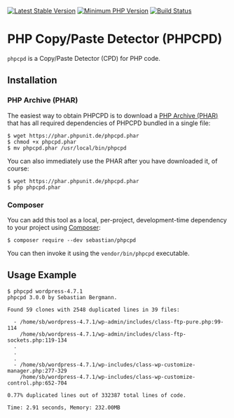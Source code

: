[![Latest Stable Version](https://img.shields.io/packagist/v/sebastian/phpcpd.svg?style=flat-square)](https://packagist.org/packages/sebastian/phpcpd)
[![Minimum PHP Version](https://img.shields.io/badge/php-%3E%3D%205.6-8892BF.svg?style=flat-square)](https://php.net/)
[![Build Status](https://img.shields.io/travis/sebastianbergmann/phpcpd/master.svg?style=flat-square)](https://travis-ci.org/sebastianbergmann/phpcpd)

# PHP Copy/Paste Detector (PHPCPD)

`phpcpd` is a Copy/Paste Detector (CPD) for PHP code.

## Installation

### PHP Archive (PHAR)

The easiest way to obtain PHPCPD is to download a [PHP Archive (PHAR)](http://php.net/phar) that has all required dependencies of PHPCPD bundled in a single file:

    $ wget https://phar.phpunit.de/phpcpd.phar
    $ chmod +x phpcpd.phar
    $ mv phpcpd.phar /usr/local/bin/phpcpd

You can also immediately use the PHAR after you have downloaded it, of course:

    $ wget https://phar.phpunit.de/phpcpd.phar
    $ php phpcpd.phar

### Composer

You can add this tool as a local, per-project, development-time dependency to your project using [Composer](https://getcomposer.org/):

    $ composer require --dev sebastian/phpcpd

You can then invoke it using the `vendor/bin/phpcpd` executable.

## Usage Example

    $ phpcpd wordpress-4.7.1
    phpcpd 3.0.0 by Sebastian Bergmann.

    Found 59 clones with 2548 duplicated lines in 39 files:

      - /home/sb/wordpress-4.7.1/wp-admin/includes/class-ftp-pure.php:99-114
        /home/sb/wordpress-4.7.1/wp-admin/includes/class-ftp-sockets.php:119-134
      .
      .
      .
      - /home/sb/wordpress-4.7.1/wp-includes/class-wp-customize-manager.php:277-329
        /home/sb/wordpress-4.7.1/wp-includes/class-wp-customize-control.php:652-704

    0.77% duplicated lines out of 332387 total lines of code.

    Time: 2.91 seconds, Memory: 232.00MB

